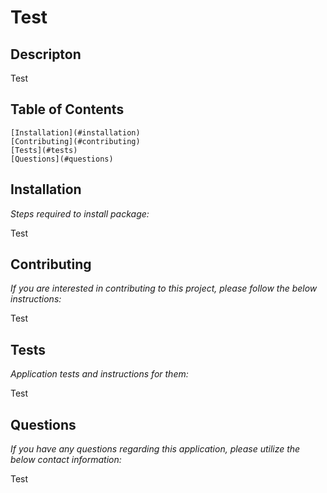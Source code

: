 
  # Test

  ## Descripton
  Test

  ## Table of Contents
    [Installation](#installation)
    [Contributing](#contributing)
    [Tests](#tests)
    [Questions](#questions)

  ## Installation 
    
  *Steps required to install package:* 
    
  Test

  ## Contributing

  *If you are interested in contributing to this project, please follow the below instructions:*

  Test

  ## Tests

  *Application tests and instructions for them:*

  Test

  ## Questions

  *If you have any questions regarding this application, please utilize the below contact information:*

  Test